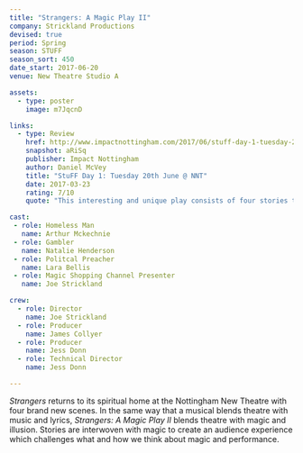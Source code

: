 ```yaml
---
title: "Strangers: A Magic Play II"
company: Strickland Productions
devised: true
period: Spring
season: STUFF
season_sort: 450
date_start: 2017-06-20
venue: New Theatre Studio A

assets:
  - type: poster
    image: m7JqcnD

links:
  - type: Review
    href: http://www.impactnottingham.com/2017/06/stuff-day-1-tuesday-20th-june-nnt/
    snapshot: aRiSq
    publisher: Impact Nottingham
    author: Daniel McVey 
    title: "StuFF Day 1: Tuesday 20th June @ NNT"
    date: 2017-03-23
    rating: 7/10
    quote: "This interesting and unique play consists of four stories that will perplex and wow."

cast:
 - role: Homeless Man
   name: Arthur Mckechnie
 - role: Gambler
   name: Natalie Henderson
 - role: Politcal Preacher
   name: Lara Bellis
 - role: Magic Shopping Channel Presenter
   name: Joe Strickland

crew:
  - role: Director
    name: Joe Strickland
  - role: Producer
    name: James Collyer
  - role: Producer
    name: Jess Donn
  - role: Technical Director
    name: Jess Donn

---
```

*Strangers* returns to its spiritual home at the Nottingham New Theatre with four brand new scenes. In the same way that a musical blends theatre with music and lyrics, *Strangers: A Magic Play II* blends theatre with magic and illusion. Stories are interwoven with magic to create an audience experience which challenges what and how we think about magic and performance. 
